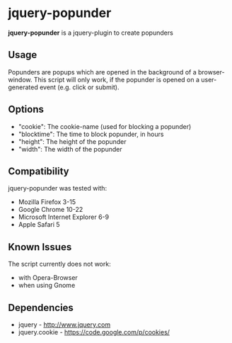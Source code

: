 jquery-popunder
=====

**jquery-popunder** is a jquery-plugin to create popunders

Usage
-----

Popunders are popups which are opened in the background of a browser-window.
This script will only work, if the popunder is opened on a user-generated event (e.g. click or submit).

Options
-------
- "cookie": The cookie-name (used for blocking a popunder)
- "blocktime": The time to block popunder, in hours
- "height": The height of the popunder
- "width": The width of the popunder

Compatibility
-------

jquery-popunder was tested with:
- Mozilla Firefox 3-15
- Google Chrome 10-22
- Microsoft Internet Explorer 6-9
- Apple Safari 5

Known Issues
-------
The script currently does not work:
- with Opera-Browser
- when using Gnome

Dependencies
-------
- jquery - http://www.jquery.com
- jquery.cookie - https://code.google.com/p/cookies/
